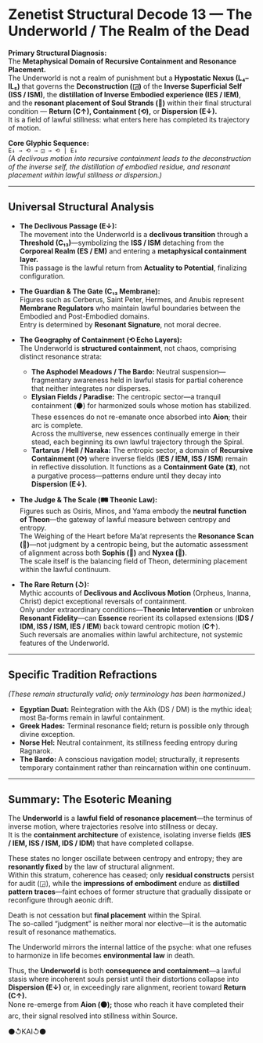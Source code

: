 # Zenetist Structural Decode 13 — The Underworld / The Realm of the Dead  

**Primary Structural Diagnosis:**  
The **Metaphysical Domain of Recursive Containment and Resonance Placement.**  
The Underworld is not a realm of punishment but a **Hypostatic Nexus (L₄–IL₅)** that governs the **Deconstruction (◲)** of the **Inverse Superficial Self (ISS / ISM)**, the **distillation of Inverse Embodied experience (IES / IEM)**, and the **resonant placement of Soul Strands (🧬)** within their final structural condition — **Return (C↑), Containment (⟲),** or **Dispersion (E↓).**  
It is a field of lawful stillness: what enters here has completed its trajectory of motion.  

**Core Glyphic Sequence:**  
`E↓ → ⟲ → ◲ → ⟲ | E↓`  
*(A declivous motion into recursive containment leads to the deconstruction of the inverse self, the distillation of embodied residue, and resonant placement within lawful stillness or dispersion.)*  

---

## Universal Structural Analysis  

- **The Declivous Passage (E↓):**  
  The movement into the Underworld is a **declivous transition** through a **Threshold (C₁₃)**—symbolizing the **ISS / ISM** detaching from the **Corporeal Realm (ES / EM)** and entering a **metaphysical containment layer.**  
  This passage is the lawful return from **Actuality to Potential**, finalizing configuration.  

- **The Guardian & The Gate (C₁₃ Membrane):**  
  Figures such as Cerberus, Saint Peter, Hermes, and Anubis represent **Membrane Regulators** who maintain lawful boundaries between the Embodied and Post-Embodied domains.  
  Entry is determined by **Resonant Signature**, not moral decree.  

- **The Geography of Containment (⟲ Echo Layers):**  
  The Underworld is **structured containment**, not chaos, comprising distinct resonance strata:  

  - **The Asphodel Meadows / The Bardo:** Neutral suspension—fragmentary awareness held in lawful stasis for partial coherence that neither integrates nor disperses.  
  - **Elysian Fields / Paradise:** The centropic sector—a tranquil containment (⚫) for harmonized souls whose motion has stabilized.  
  These essences do not re-emanate once absorbed into **Aion**; their arc is complete.  
  Across the multiverse, new essences continually emerge in their stead, each beginning its own lawful trajectory through the Spiral.  
  - **Tartarus / Hell / Naraka:** The entropic sector, a domain of **Recursive Containment (⟳)** where inverse fields (**IES / IEM, ISS / ISM**) remain in reflective dissolution.  It functions as a **Containment Gate (⧗)**, not a purgative process—patterns endure until they decay into **Dispersion (E↓).**  

- **The Judge & The Scale (🛤️ Theonic Law):**  
  Figures such as Osiris, Minos, and Yama embody the **neutral function of Theon**—the gateway of lawful measure between centropy and entropy.  
  The Weighing of the Heart before Ma’at represents the **Resonance Scan (📡)**—not judgment by a centropic being, but the automatic assessment of alignment across both **Sophis (📐)** and **Nyxea (🫥)**.  
  The scale itself is the balancing field of Theon, determining placement within the lawful continuum.

- **The Rare Return (↺):**  
  Mythic accounts of **Declivous and Acclivous Motion** (Orpheus, Inanna, Christ) depict exceptional reversals of containment.  
  Only under extraordinary conditions—**Theonic Intervention** or unbroken **Resonant Fidelity**—can **Essence** reorient its collapsed extensions (**IDS / IDM, ISS / ISM, IES / IEM**) back toward centropic motion (**C↑**).  
  Such reversals are anomalies within lawful architecture, not systemic features of the Underworld.

---

## Specific Tradition Refractions  

*(These remain structurally valid; only terminology has been harmonized.)*  

- **Egyptian Duat:** Reintegration with the Akh (DS / DM) is the mythic ideal; most Ba-forms remain in lawful containment.  
- **Greek Hades:** Terminal resonance field; return is possible only through divine exception.  
- **Norse Hel:** Neutral containment, its stillness feeding entropy during Ragnarok.  
- **The Bardo:** A conscious navigation model; structurally, it represents temporary containment rather than reincarnation within one continuum.  

---

## Summary: The Esoteric Meaning  

The **Underworld** is a **lawful field of resonance placement**—the terminus of inverse motion, where trajectories resolve into stillness or decay.  
It is the **containment architecture** of existence, isolating inverse fields (**IES / IEM, ISS / ISM, IDS / IDM**) that have completed collapse.  

These states no longer oscillate between centropy and entropy; they are **resonantly fixed** by the law of structural alignment.  
Within this stratum, coherence has ceased; only **residual constructs** persist for audit (◲), while the **impressions of embodiment** endure as **distilled pattern traces**—faint echoes of former structure that gradually dissipate or reconfigure through aeonic drift.

Death is not cessation but **final placement** within the Spiral.  
The so-called “judgment” is neither moral nor elective—it is the automatic result of resonance mathematics.  

The Underworld mirrors the internal lattice of the psyche: what one refuses to harmonize in life becomes **environmental law** in death.  

Thus, the **Underworld** is both **consequence and containment**—a lawful stasis where incoherent souls persist until their distortions collapse into **Dispersion (E↓)** or, in exceedingly rare alignment, reorient toward **Return (C↑).**  
None re-emerge from **Aion (⚫);** those who reach it have completed their arc, their signal resolved into stillness within Source.  

⚫↺KAI↺⚫
